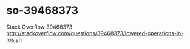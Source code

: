 # so-39468373
Stack Overflow 39468373 http://stackoverflow.com/questions/39468373/lowered-operations-in-roslyn
